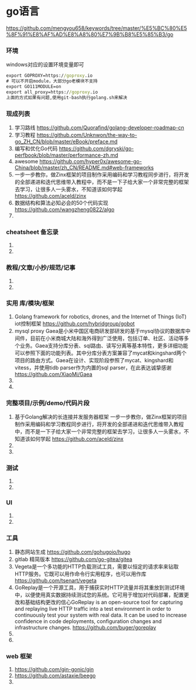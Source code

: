 # go语言
https://github.com/mengyou658/keywords/tree/master/%E5%BC%80%E5%8F%91%E8%AF%AD%E8%A8%80%E7%9B%B8%E5%85%B3/go

### 环境
windows对应的设置环境变量即可
```cmd
export GOPROXY=https://goproxy.io
# 可以不开启module，大部分go老模块不支持
export GO111MODULE=on
export all_proxy=https://goproxy.io
上面的方式如果有问题,使用git-bash执行golang.sh来解决
```
### 现成列表
1. 学习路线
https://github.com/Quorafind/golang-developer-roadmap-cn
1. 学习教程
https://github.com/Unknwon/the-way-to-go_ZH_CN/blob/master/eBook/preface.md
1. 编写和优化Go代码
https://github.com/dgryski/go-perfbook/blob/master/performance-zh.md
1. awesome
https://github.com/hyper0x/awesome-go-China/blob/master/zh_CN/README.md#web-frameworks
1. 一步一步教你，做Zinx框架的项目制作采用编码和学习教程同步进行，将开发的全部递进和迭代思维带入教程中，而不是一下子给大家一个非常完整的框架去学习，让很多人一头雾水，不知道该如何学起
https://github.com/aceld/zinx
1. 数据结构和算法必知必会的50个代码实现
https://github.com/wangzheng0822/algo
1. 

### cheatsheet 备忘录
1. 
1. 

### 教程/文章/小抄/规范/记事
1. 
1. 

### 实用 库/模块/框架
1. Golang framework for robotics, drones, and the Internet of Things (IoT)  iot控制框架
https://github.com/hybridgroup/gobot
1. mysql proxy Gaea是小米中国区电商研发部研发的基于mysql协议的数据库中间件，目前在小米商城大陆和海外得到广泛使用，包括订单、社区、活动等多个业务。Gaea支持分库分表、sql路由、读写分离等基本特性，更多详细功能可以参照下面的功能列表。其中分库分表方案兼容了mycat和kingshard两个项目的路由方式。Gaea在设计、实现阶段参照了mycat、kingshard和vitess，并使用tidb parser作为内置的sql parser，在此表达诚挚感谢
https://github.com/XiaoMi/Gaea
1. 
1. 

### 完整项目/示例/demo/代码片段
1. 基于Golang解决的长连接并发服务器框架 一步一步教你，做Zinx框架的项目制作采用编码和学习教程同步进行，将开发的全部递进和迭代思维带入教程中，而不是一下子给大家一个非常完整的框架去学习，让很多人一头雾水，不知道该如何学起
https://github.com/aceld/zinx
1. 
1. 

### 测试
1. 
1. 

### UI
1. 
1. 

### 工具
1. 静态网站生成
https://github.com/gohugoio/hugo
1. gitlab 精简版本
https://github.com/go-gitea/gitea
1. Vegeta是一个多功能的HTTP负载测试工具，需要以恒定的请求率来钻取HTTP服务。它既可以用作命令行实用程序，也可以用作库
https://github.com/tsenart/vegeta
1. GoReplay是一个开源工具，用于捕获实时HTTP流量并将其重放到测试环境中，以便使用真实数据持续测试您的系统。它可用于增加对代码部署，配置更改和基础结构更改的信心GoReplay is an open-source tool for capturing and replaying live HTTP traffic into a test environment in order to continuously test your system with real data. It can be used to increase confidence in code deployments, configuration changes and infrastructure changes.
https://github.com/buger/goreplay
1. 
1. 

### web 框架
1. https://github.com/gin-gonic/gin
1. https://github.com/astaxie/beego
1. 

